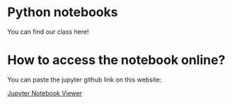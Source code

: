 # Python notebooks

You can find our class here!

# How to access the notebook online?

You can paste the jupyter github link on this website:

[Jupyter Notebook Viewer](https://nbviewer.jupyter.org/)